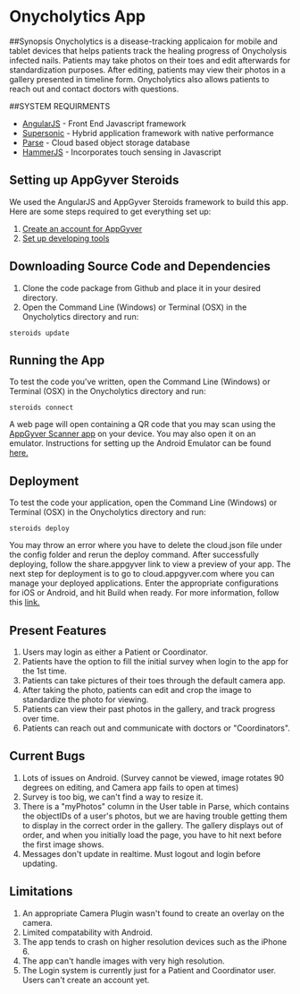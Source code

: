 # Onycholytics App

##Synopsis
Onycholytics is a disease-tracking applicaion for mobile and tablet devices that helps patients track the healing progress of Onycholysis infected nails. Patients may take photos on their toes and edit afterwards for standardization purposes. After editing, patients may view their photos in a gallery presented in timeline form. Onycholytics also allows patients to reach out and contact doctors with questions. 

##SYSTEM REQUIRMENTS
- [AngularJS](https://angularjs.org/) - Front End Javascript framework
- [Supersonic](http://www.appgyver.com/supersonic/ui) - Hybrid application framework with native performance
- [Parse](https://parse.com/) - Cloud based object storage database
- [HammerJS](http://hammerjs.github.io/) - Incorporates touch sensing in Javascript

## Setting up AppGyver Steroids

We used the AngularJS and AppGyver Steroids framework to build this app. Here are some steps required to get everything set up:

1. [Create an account for AppGyver](http://www.appgyver.com/steroids_sign_up)
2. [Set up developing tools](https://academy.appgyver.com/installwizard/steps#/home) 

## Downloading Source Code and Dependencies

1. Clone the code package from Github and place it in your desired directory.
2. Open the Command Line (Windows) or Terminal (OSX) in the Onycholytics directory and run:

```
steroids update
```

## Running the App

To test the code you've written, open the Command Line (Windows) or Terminal (OSX) in the Onycholytics directory and run:
```
steroids connect
```
A web page will open containing a QR code that you may scan using the [AppGyver Scanner app](https://play.google.com/store/apps/details?id=com.appgyver.freshandroid&hl=en) on your device. You may also open it on an emulator. Instructions for setting up the Android Emulator can be found [here.](http://docs.appgyver.com/tooling/cli/emulators/genymotion/)

## Deployment
To test the code your application, open the Command Line (Windows) or Terminal (OSX) in the Onycholytics directory and run:
```
steroids deploy
```
You may throw an error where you have to delete the cloud.json file under the config folder and rerun the deploy command. After successfully deploying, follow the share.appgyver link to view a preview of your app. The next step for deployment is to go to cloud.appgyver.com where you can manage your deployed applications. Enter the appropriate configurations for iOS or Android, and hit Build when ready. For more information, follow this [link.](http://docs.appgyver.com/tooling/build-service/build-settings/deploying-to-cloud/)

## Present Features
1. Users may login as either a Patient or Coordinator. 
2. Patients have the option to fill the initial survey when login to the app for the 1st time.
3. Patients can take pictures of their toes through the default camera app.
4. After taking the photo, patients can edit and crop the image to standardize the photo for viewing. 
5. Patients can view their past photos in the gallery, and track progress over time.
6. Patients can reach out and communicate with doctors or "Coordinators".

## Current Bugs
1. Lots of issues on Android. (Survey cannot be viewed, image rotates 90 degrees on editing, and Camera app fails to open at times)
2. Survey is too big, we can't find a way to resize it.
3. There is a "myPhotos" column in the User table in Parse, which contains the objectIDs of a user's photos, but we are having trouble getting them to display in the correct order in the gallery. The gallery displays out of order, and when you initially load the page, you have to hit next before the first image shows.
4. Messages don't update in realtime. Must logout and login before updating.

## Limitations
1. An appropriate Camera Plugin wasn't found to create an overlay on the camera. 
2. Limited compatability with Android.
3. The app tends to crash on higher resolution devices such as the iPhone 6.
4. The app can't handle images with very high resolution.
5. The Login system is currently just for a Patient and Coordinator user. Users can't create an account yet.
